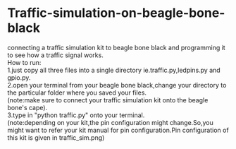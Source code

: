 # Traffic-simulation-on-beagle-bone-black
connecting a traffic simulation kit to beagle bone black and programming it to see how a traffic signal works. <br>
How to run: <br>
1.just copy all three files into a single directory ie.traffic.py,ledpins.py and gpio.py. <br>
2.open your terminal from your beagle bone black,change your directory to the particular folder where you saved your files. <br>
(note:make sure to connect your traffic simulation kit onto the beagle bone's cape). <br>
3.type in "python traffic.py" onto your terminal. <br>
(note:depending on your kit,the pin configuration might change.So,you might want to refer your kit manual for pin configuration.Pin configuration of this kit is given in traffic_sim.png)
